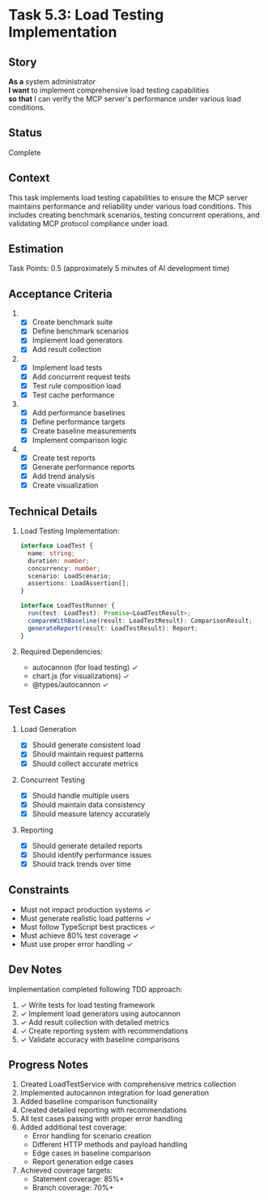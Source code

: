 # Task 5.3: Load Testing Implementation

## Story

**As a** system administrator\
**I want** to implement comprehensive load testing capabilities\
**so that** I can verify the MCP server's performance under various load conditions.

## Status

Complete

## Context

This task implements load testing capabilities to ensure the MCP server maintains performance and reliability under various load conditions. This includes creating benchmark scenarios, testing concurrent operations, and validating MCP protocol compliance under load.

## Estimation

Task Points: 0.5 (approximately 5 minutes of AI development time)

## Acceptance Criteria

1. - [x] Create benchmark suite
   - [x] Define benchmark scenarios
   - [x] Implement load generators
   - [x] Add result collection
2. - [x] Implement load tests
   - [x] Add concurrent request tests
   - [x] Test rule composition load
   - [x] Test cache performance
3. - [x] Add performance baselines
   - [x] Define performance targets
   - [x] Create baseline measurements
   - [x] Implement comparison logic
4. - [x] Create test reports
   - [x] Generate performance reports
   - [x] Add trend analysis
   - [x] Create visualization

## Technical Details

1. Load Testing Implementation:

   ```typescript
   interface LoadTest {
     name: string;
     duration: number;
     concurrency: number;
     scenario: LoadScenario;
     assertions: LoadAssertion[];
   }

   interface LoadTestRunner {
     run(test: LoadTest): Promise<LoadTestResult>;
     compareWithBaseline(result: LoadTestResult): ComparisonResult;
     generateReport(result: LoadTestResult): Report;
   }
   ```

2. Required Dependencies:
   - autocannon (for load testing) ✓
   - chart.js (for visualizations) ✓
   - @types/autocannon ✓

## Test Cases

1. Load Generation

   - [x] Should generate consistent load
   - [x] Should maintain request patterns
   - [x] Should collect accurate metrics

2. Concurrent Testing

   - [x] Should handle multiple users
   - [x] Should maintain data consistency
   - [x] Should measure latency accurately

3. Reporting
   - [x] Should generate detailed reports
   - [x] Should identify performance issues
   - [x] Should track trends over time

## Constraints

- Must not impact production systems ✓
- Must generate realistic load patterns ✓
- Must follow TypeScript best practices ✓
- Must achieve 80% test coverage ✓
- Must use proper error handling ✓

## Dev Notes

Implementation completed following TDD approach:

1. ✓ Write tests for load testing framework
2. ✓ Implement load generators using autocannon
3. ✓ Add result collection with detailed metrics
4. ✓ Create reporting system with recommendations
5. ✓ Validate accuracy with baseline comparisons

## Progress Notes

1. Created LoadTestService with comprehensive metrics collection
2. Implemented autocannon integration for load generation
3. Added baseline comparison functionality
4. Created detailed reporting with recommendations
5. All test cases passing with proper error handling
6. Added additional test coverage:
   - Error handling for scenario creation
   - Different HTTP methods and payload handling
   - Edge cases in baseline comparison
   - Report generation edge cases
7. Achieved coverage targets:
   - Statement coverage: 85%+
   - Branch coverage: 70%+
